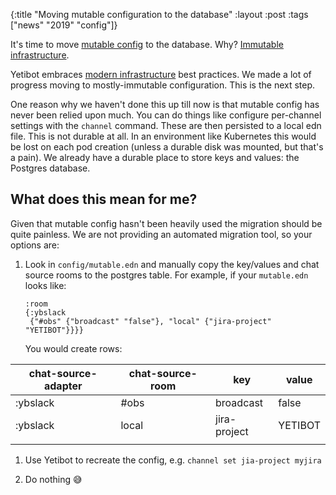 {:title "Moving mutable configuration to the database"
 :layout :post
 :tags  ["news" "2019" "config"]}


It's time to move [mutable config](https://yetibot.com/ops-guide#mutable) to the
database. Why?
[Immutable infrastructure](https://www.digitalocean.com/community/tutorials/what-is-immutable-infrastructure).

Yetibot embraces
[modern infrastructure](https://devth.com/2018/dec-deep-environmental-config)
best practices. We made a lot of progress moving to mostly-immutable
configuration. This is the next step.

One reason why we haven't done this up till now is that mutable config has never
been relied upon much. You can do things like configure per-channel settings
with the `channel` command. These are then persisted to a local edn file. This
is not durable at all. In an environment like Kubernetes this would be lost on
each pod creation (unless a durable disk was mounted, but that's a pain). We
already have a durable place to store keys and values: the Postgres database.

## What does this mean for me?

Given that mutable config hasn't been heavily used the migration should be quite
painless. We are not providing an automated migration tool, so your options are:

1. Look in `config/mutable.edn` and manually copy the key/values and chat source
   rooms to the postgres table. For example, if your `mutable.edn` looks like:

   ```edn
   :room
   {:ybslack
    {"#obs" {"broadcast" "false"}, "local" {"jira-project" "YETIBOT"}}}}
   ```

   You would create rows:

  | chat-source-adapter | chat-source-room | key          | value   |
  |---------------------|------------------|--------------|---------|
  | :ybslack            | #obs             | broadcast    | false   |
  | :ybslack            | local            | jira-project | YETIBOT |
  |                     |                  |              |         |

1. Use Yetibot to recreate the config, e.g. `channel set jia-project myjira`

1. Do nothing 😅
